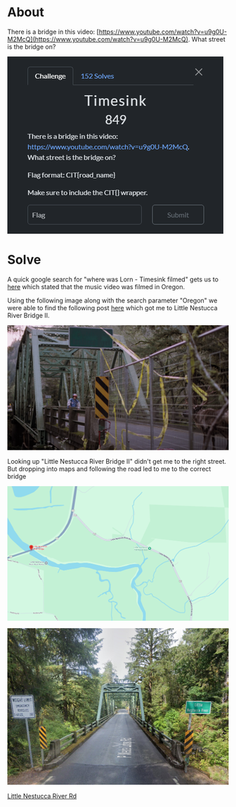 # About
There is a bridge in this video: [https://www.youtube.com/watch?v=u9g0U-M2McQ](https://www.youtube.com/watch?v=u9g0U-M2McQ). What street is the bridge on?


![](Images/Pasted%20image%2020250428085826.png)


# Solve
A quick google search for "where was Lorn - Timesink filmed" gets us to [here](https://www.promonews.tv/videos/2020/03/25/lorn-timesink-pavel-brenner/63991) which stated that the music video was filmed in Oregon.

Using the following image along with the search parameter "Oregon" we were able to find the following post [here](https://structurae.net/en/structures/little-nestucca-river-bridge-ii) which got me to Little Nestucca River Bridge II.

![](Images/Pasted%20image%2020250428092329.png)

Looking up "Little Nestucca River Bridge II" didn't get me to the right street. But dropping into maps and following the road led to me to the correct bridge

![](Images/Pasted%20image%2020250428092724.png)



![](Images/Pasted%20image%2020250426154353.png)

[Little Nestucca River Rd](https://www.google.com/maps/@45.1168941,-123.8649685,3a,90y,277.8h,81.38t/data=!3m7!1e1!3m5!1sM3wezQ6ZKDeM8eIPFQVp1A!2e0!6shttps:%2F%2Fstreetviewpixels-pa.googleapis.com%2Fv1%2Fthumbnail%3Fcb_client%3Dmaps_sv.tactile%26w%3D900%26h%3D600%26pitch%3D8.619718625390746%26panoid%3DM3wezQ6ZKDeM8eIPFQVp1A%26yaw%3D277.7989334105384!7i16384!8i8192?entry=ttu&g_ep=EgoyMDI1MDQyMy4wIKXMDSoASAFQAw%3D%3D)
